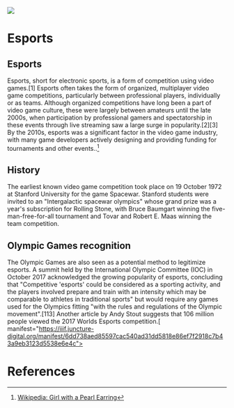 <a href="https://juncture-digital.org"><img src="https://juncture-digital.org/images/ve-button.png"></a>

<param ve-config 
       title="Esports"
       author="Isaac Gbadebo"
       banner="https://guerillamethod.com/wp-content/uploads/2019/05/esports-wallpaper.jpg" 
       layout="vertical">

<!-- Entities discussed throughout the essay are typically defined before the essay text and
     are thus available in all text.  Entity identifiers (QIDs) can be found in either
     Wikipedia or Wikidata (https://www.wikidata.org)> -->


# Esports


## Esports

Esports, short for electronic sports, is a form of competition using video games.[1] Esports often takes the form of organized, multiplayer video game competitions, particularly between professional players, individually or as teams. Although organized competitions have long been a part of video game culture, these were largely between amateurs until the late 2000s, when participation by professional gamers and spectatorship in these events through live streaming saw a large surge in popularity.[2][3] By the 2010s, esports was a significant factor in the video game industry, with many game developers actively designing and providing funding for tournaments and other events..[^1]
<param ve-image 
       label="Girl with a Pearl Earring" 
       description="painting by Johannes Vermeer" 
       license="public domain" 
       url="https://lolstatic-a.akamaihd.net/frontpage/apps/prod/rg-league-display-2017/en_US/cb24025fade09e3f965776440dffcc65024d3266/assets/img/share/displays_1024.jpg">

## History

The earliest known video game competition took place on 19 October 1972 at Stanford University for the game Spacewar. Stanford students were invited to an "Intergalactic spacewar olympics" whose grand prize was a year's subscription for Rolling Stone, with Bruce Baumgart winning the five-man-free-for-all tournament and Tovar and Robert E. Maas winning the team competition.

## Olympic Games recognition

The Olympic Games are also seen as a potential method to legitimize esports. A summit held by the International Olympic Committee (IOC) in October 2017 acknowledged the growing popularity of esports, concluding that "Competitive 'esports' could be considered as a sporting activity, and the players involved prepare and train with an intensity which may be comparable to athletes in traditional sports" but would require any games used for the Olympics fitting "with the rules and regulations of the Olympic movement".[113] Another article by Andy Stout suggests that 106 million people viewed the 2017 Worlds Esports competition.[
       manifest="https://iiif.juncture-digital.org/manifest/6dd738aed85597cac540ad31dd5818e86ef7f2918c7b43a9eb3123d5538e6e4c">
<param ve-map center="Q36600" zoom="11">

# References

[^1]: [Wikipedia: Girl with a Pearl Earring](https://en.wikipedia.org/wiki/Girl_with_a_Pearl_Earring)
